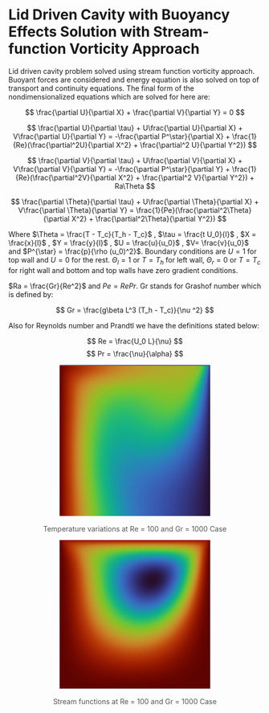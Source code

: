 # Lid Driven Cavity with Buoyancy Effects Solution with Stream-function Vorticity Approach
Lid driven cavity problem solved using stream function vorticity approach. Buoyant forces are considered and energy equation is also solved on top of transport and continuity equations. The final form of the nondimensionalized equations which are solved for here are:

$$
\frac{\partial U}{\partial X} + \frac{\partial V}{\partial Y} = 0
$$

$$
\frac{\partial U}{\partial \tau} + U\frac{\partial U}{\partial X} + V\frac{\partial U}{\partial Y} = -\frac{\partial P^\star}{\partial X} + \frac{1}{Re}(\frac{\partial^2U}{\partial X^2} + \frac{\partial^2 U}{\partial Y^2})
$$

$$
\frac{\partial V}{\partial \tau} + U\frac{\partial V}{\partial X} + V\frac{\partial V}{\partial Y} = -\frac{\partial P^\star}{\partial Y} + \frac{1}{Re}(\frac{\partial^2V}{\partial X^2} + \frac{\partial^2 V}{\partial Y^2}) + Ra\Theta
$$

$$
\frac{\partial \Theta}{\partial \tau} + U\frac{\partial \Theta}{\partial X} + V\frac{\partial \Theta}{\partial Y} = \frac{1}{Pe}(\frac{\partial^2\Theta}{\partial X^2} + \frac{\partial^2\Theta}{\partial Y^2})
$$  

Where $\Theta = \frac{T - T_c}{T_h - T_c}$ , $\tau = \frac{t U_0}{l}$ , $X = \frac{x}{l}$ , $Y = \frac{y}{l}$ , $U = \frac{u}{u_0}$ , $V= \frac{v}{u_0}$ and $P^{\star} = \frac{p}{\rho (u_0)^2}$. 
Boundary conditions are $U = 1$ for top wall and $U = 0$ for the rest. $\Theta_l = 1$ or $T = T_h$ for left wall, $\Theta_r = 0$ or $T = T_c$ for right wall and bottom and top walls have zero gradient conditions. 


$Ra = \frac{Gr}{Re^2}$ and $Pe = RePr$. Gr stands for Grashof number which is defined by: 

$$
Gr = \frac{g\beta L^3 (T_h - T_c)}{\nu ^2}
$$

Also for Reynolds number and Prandtl we have the definitions stated below: 

$$
Re = \frac{U_0 L}{\nu}
$$ 
$$
Pr = \frac{\nu}{\alpha}
$$ 

<div align="center">
    <img src="images/thetaa.png" alt="Alt text" width="300" />
    <p style="font-size: 14px; color: #555;">Temperature variations at Re = 100 and Gr = 1000 Case</p>
</div>


<div align="center">
    <img src="images/sf.png" alt="Alt text" width="300" />
    <p style="font-size: 14px; color: #555;">Stream functions at Re = 100 and Gr = 1000 Case</p>
</div>



